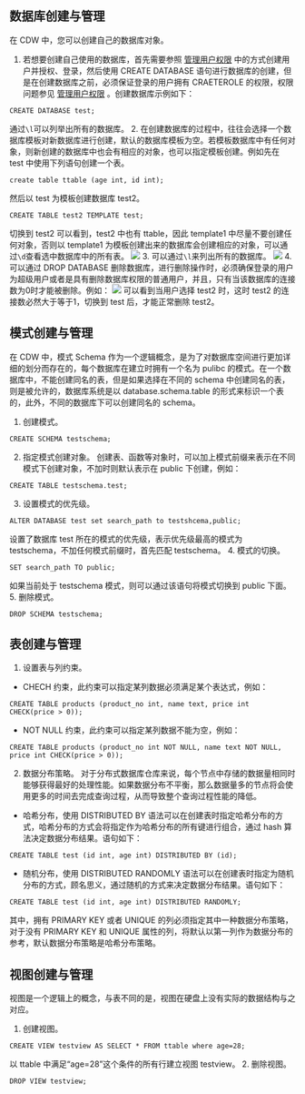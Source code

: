 ## 数据库创建与管理

在 CDW 中，您可以创建自己的数据库对象。

1. 若想要创建自己使用的数据库，首先需要参照 [管理用户权限](https://cloud.tencent.com/document/product/878/20072) 中的方式创建用户并授权、登录，然后使用 CREATE DATABASE 语句进行数据库的创建，但是在创建数据库之前，必须保证登录的用户拥有 CRAETEROLE 的权限，权限问题参见 [管理用户权限](https://cloud.tencent.com/document/product/878/20072) 。创建数据库示例如下：
```
CREATE DATABASE test;
```
通过`\l`可以列举出所有的数据库。
2. 在创建数据库的过程中，往往会选择一个数据库模板对新数据库进行创建，默认的数据库模板为空。若模板数据库中有任何对象，则新创建的数据库中也会有相应的对象，也可以指定模板创建。例如先在 test 中使用下列语句创建一个表。
```
create table ttable (age int, id int);
```
然后以 test 为模板创建数据库 test2。
```
CREATE TABLE test2 TEMPLATE test;
```
切换到 test2 可以看到，test2 中也有 ttable，因此 template1 中尽量不要创建任何对象，否则以 template1 为模板创建出来的数据库会创建相应的对象，可以通过`\d`查看选中数据库中的所有表。
![](https://main.qcloudimg.com/raw/8ba903080f7f7edebbd50e881b78e4cf.png)
3. 可以通过`\l`来列出所有的数据库。
![](https://main.qcloudimg.com/raw/7d2a2b6cceb52670e480d8a9a844208d.png)
4. 可以通过 DROP DATABASE 删除数据库，进行删除操作时，必须确保登录的用户为超级用户或者是具有删除数据库权限的普通用户，并且，只有当该数据库的连接数为0时才能被删除。例如：
![](https://main.qcloudimg.com/raw/b74b0ac10a534b05010a2f614360a06f.png)
可以看到当用户选择 test2 时，这时 test2 的连接数必然大于等于1，切换到 test 后，才能正常删除 test2。

## 模式创建与管理
在 CDW 中，模式 Schema 作为一个逻辑概念，是为了对数据库空间进行更加详细的划分而存在的，每个数据库在建立时拥有一个名为 pulibc 的模式。在一个数据库中，不能创建同名的表，但是如果选择在不同的 schema 中创建同名的表，则是被允许的，数据库系统是以 database.schema.table 的形式来标识一个表的，此外，不同的数据库下可以创建同名的 schema。

1. 创建模式。
```
CREATE SCHEMA testschema;
```
2. 指定模式创建对象。
创建表、函数等对象时，可以加上模式前缀来表示在不同模式下创建对象，不加时则默认表示在 public 下创建，例如：
```
CREATE TABLE testschema.test;
```
3. 设置模式的优先级。
```
ALTER DATABASE test set search_path to testshcema,public;
```
设置了数据库 test 所在的模式的优先级，表示优先级最高的模式为 testschema，不加任何模式前缀时，首先匹配 testschema。
4. 模式的切换。
```
SET search_path TO public;
```
如果当前处于 testschema 模式，则可以通过该语句将模式切换到 public 下面。
5. 删除模式。
```
DROP SCHEMA testschema;
```

## 表创建与管理
1. 设置表与列约束。
 - CHECH 约束，此约束可以指定某列数据必须满足某个表达式，例如：
```
CREATE TABLE products (product_no int, name text, price int CHECK(price > 0));
```	 
 - NOT NULL 约束，此约束可以指定某列数据不能为空，例如：
```
CREATE TABLE products (product_no int NOT NULL, name text NOT NULL, price int CHECK(price > 0));
```
2. 数据分布策略。
对于分布式数据库仓库来说，每个节点中存储的数据量相同时能够获得最好的处理性能。如果数据分布不平衡，那么数据量多的节点将会使用更多的时间去完成查询过程，从而导致整个查询过程性能的降低。
 - 哈希分布，使用 DISTRIBUTED BY 语法可以在创建表时指定哈希分布的方式，哈希分布的方式会将指定作为哈希分布的所有键进行组合，通过 hash 算法决定数据分布结果。语句如下：
```
CREATE TABLE test (id int, age int) DISTRIBUTED BY (id);
```
 - 随机分布，使用 DISTRIBUTED RANDOMLY 语法可以在创建表时指定为随机分布的方式，顾名思义，通过随机的方式来决定数据分布结果。语句如下：
```
CREATE TABLE test (id int, age int) DISTRIBUTED RANDOMLY;
```
其中，拥有 PRIMARY KEY 或者 UNIQUE 的列必须指定其中一种数据分布策略，对于没有 PRIMARY KEY 和 UNIQUE 属性的列，将默认以第一列作为数据分布的参考，默认数据分布策略是哈希分布策略。

## 视图创建与管理
视图是一个逻辑上的概念，与表不同的是，视图在硬盘上没有实际的数据结构与之对应。
1. 创建视图。
```
CREATE VIEW testview AS SELECT * FROM ttable where age=28;
```
以 ttable 中满足“age=28”这个条件的所有行建立视图 testview。
2. 删除视图。
```
DROP VIEW testview;
```

